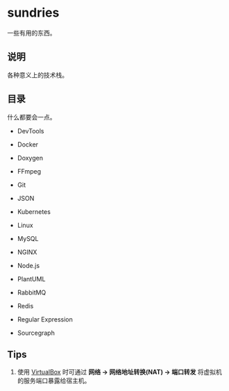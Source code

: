 # sundries

一些有用的东西。

## 说明

各种意义上的技术栈。

## 目录

什么都要会一点。

+ DevTools

+ Docker

+ Doxygen

+ FFmpeg

+ Git

+ JSON

+ Kubernetes

+ Linux

+ MySQL

+ NGINX

+ Node.js

+ PlantUML

+ RabbitMQ

+ Redis

+ Regular Expression

+ Sourcegraph

## Tips

1. 使用 [VirtualBox](https://www.virtualbox.org) 时可通过 **网络 -> 网络地址转换(NAT) -> 端口转发** 将虚拟机的服务端口暴露给宿主机。
